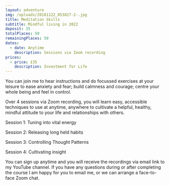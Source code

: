 ```yaml
---
layout: adventure
img: /uploads/20181122_053827-2-.jpg
title: Meditation Skills
subtitle: Mindful living in 2022
deposit: 35
totalPlaces: 50
remainingPlaces: 50
dates:
  - date: Anytime
    description: Sessions via Zoom recording
prices:
  - price: £35
    description: Investment for Life
---
```

You can join me to hear instructions and do focussed exercises at your leisure to ease anxiety and fear; build calmness and courage; centre your whole being and feel in control. 

Over 4 sessions via Zoom recording, you will learn easy, accessible techniques to use at anytime, anywhere to cultivate a helpful, healthy, mindful attitude to your life and relationships with others. 

Session 1: Tuning into vital energy

Session 2: Releasing long held habits 

Session 3: Controlling Thought Patterns

Session 4: Cultivating insight 

You can sign up anytime and you will receive the recordings via email link to my YouTube channel. If you have any questions during or after completing the course I am happy for you to email me, or we can arrange a face-to-face Zoom chat.